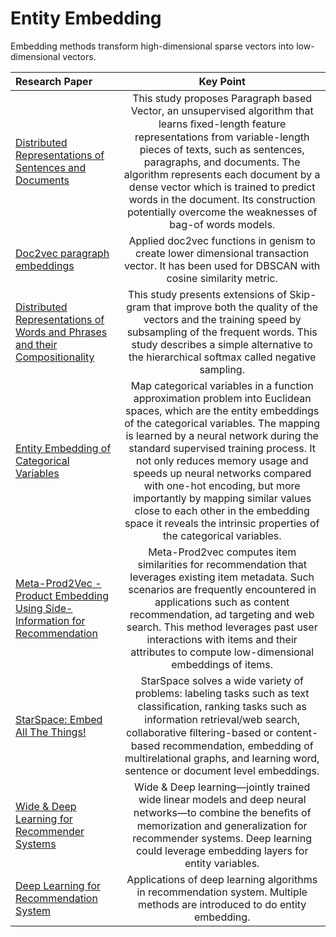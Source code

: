 # Entity Embedding
Embedding methods transform high-dimensional sparse vectors into low-dimensional vectors. 

|    Research Paper    |  Key Point  |
|  :---------  | :------:  |
|  [Distributed Representations of Sentences and Documents](https://arxiv.org/pdf/1405.4053v2.pdf)  |This study proposes Paragraph based Vector, an unsupervised algorithm that learns ﬁxed-length feature representations from variable-length pieces of texts, such as sentences, paragraphs, and documents. The algorithm represents each document by a dense vector which is trained to predict words in the document. Its construction potentially overcome the weaknesses of bag-of words models. | 
|  [Doc2vec paragraph embeddings](https://radimrehurek.com/gensim/models/doc2vec.html)  | Applied doc2vec functions in genism to create lower dimensional transaction vector. It has been used for DBSCAN with cosine similarity metric. |
|  [Distributed Representations of Words and Phrases and their Compositionality](https://papers.nips.cc/paper/5021-distributed-representations-of-words-and-phrases-and-their-compositionality.pdf)  | This study presents extensions of Skip-gram that improve both the quality of the vectors and the training speed by subsampling of the frequent words. This study describes a simple alternative to the hierarchical softmax called negative sampling. |
|  [Entity Embedding of Categorical Variables](https://arxiv.org/pdf/1604.06737.pdf)  | Map categorical variables in a function approximation problem into Euclidean spaces, which are the entity embeddings of the categorical variables. The mapping is learned by a neural network during the standard supervised training process. It not only reduces memory usage and speeds up neural networks compared with one-hot encoding, but more importantly by mapping similar values close to each other in the embedding space it reveals the intrinsic properties of the categorical variables. |
|  [Meta-Prod2Vec - Product Embedding Using Side-Information for Recommendation](https://arxiv.org/pdf/1607.07326.pdf)  | Meta-Prod2vec computes item similarities for recommendation that leverages existing item metadata. Such scenarios are frequently encountered in applications such as content recommendation, ad targeting and web search. This method leverages past user interactions with items and their attributes to compute low-dimensional embeddings of items. |
|  [StarSpace: Embed All The Things!](https://arxiv.org/pdf/1709.03856.pdf)  | StarSpace solves a wide variety of problems: labeling tasks such as text classiﬁcation, ranking tasks such as information retrieval/web search, collaborative ﬁltering-based or content-based recommendation, embedding of multirelational graphs, and learning word, sentence or document level embeddings. |
|  [Wide & Deep Learning for Recommender Systems](https://arxiv.org/pdf/1606.07792.pdf)  | Wide & Deep learning—jointly trained wide linear models and deep neural networks—to combine the beneﬁts of memorization and generalization for recommender systems. Deep learning could leverage embedding layers for entity variables. |
|  [Deep Learning for Recommendation System](https://www.slideshare.net/%E2%80%A6/deep-learning-for-recommender-systems-recsys2017-tutorial)  | Applications of deep learning algorithms in recommendation system. Multiple methods are introduced to do entity embedding. |

